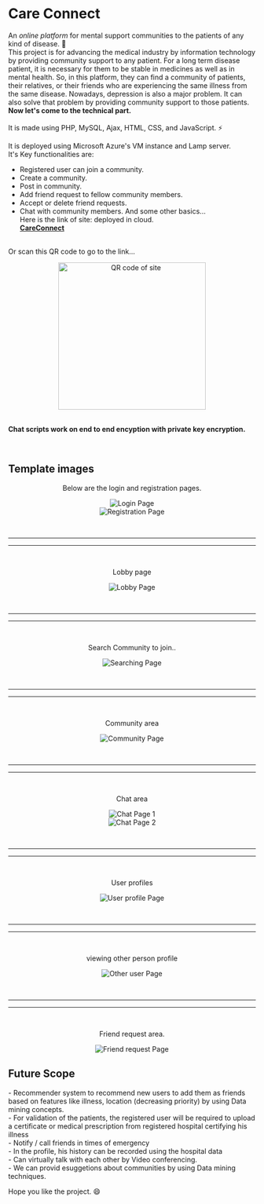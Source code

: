 # Care Connect
An *online platform* for mental support communities to the patients of any kind of disease. :wave:<br>
This project is for advancing the medical industry by information technology by providing community support to any patient. For a long term disease patient, it is necessary for them to be stable in medicines as well as in mental health. So, in this platform, they can find a community of patients, their relatives, or their friends who are experiencing the same illness from the same disease. Nowadays, depression is also a major problem. It can also solve that problem by providing community support to those patients.
<br>
<b>Now let's come to the technical part.</b>
<br><br>
It is made using PHP, MySQL, Ajax, HTML, CSS, and JavaScript. :zap:

It is deployed using Microsoft Azure's VM instance and Lamp server.
<br>It's Key functionalities are:
- Registered user can join a community.
- Create a community.
- Post in community.
- Add friend request to fellow community members.
- Accept or delete friend requests.
- Chat with community members.
And some other basics...<br>
Here is the link of site: deployed in cloud. <br>
<b><a href="http://careconnect.centralus.cloudapp.azure.com/">CareConnect</a></b>
<br>
Or scan this QR code to go to the link...<br>
<p align="center">
<img src="https://github.com/Kelta-King/Kelta-King/blob/master/Images/CareConnectQR.jpeg" width="300" title="QR code of site">
</p>
<br>
<b>Chat scripts work on end to end encyption with private key encryption.</b>

<p align="center"><b><br><h2 display="inline-block">Template images</h2></b></p>

<p align="center" font-size="21px">Below are the login and registration pages.</p>
<p align="center">
  
  <img src="https://github.com/Kelta-King/Kelta-King/blob/master/Images/login.PNG" title="Login Page">
<br>
  <img src="https://github.com/Kelta-King/Kelta-King/blob/master/Images/Registration.PNG" title="Registration Page">
  
</p>
<br>
<hr/>
<hr/>
<br>
<p align="center" font-size="21px">Lobby page</p>
<p align="center">
  
  <img src="https://github.com/Kelta-King/Kelta-King/blob/master/Images/lobby.PNG" title="Lobby Page">

</p>
<br>
<hr/>
<hr/>
<br>
<p align="center" font-size="21px">Search Community to join..</p>


<p align="center">
  
  <img src="https://github.com/Kelta-King/Kelta-King/blob/master/Images/searchAndJoinCommunity.PNG" title="Searching Page">

</p>
<br>
<hr/>
<hr/>
<br>
<p align="center" font-size="21px">Community area</p>
<p align="center">
  
  <img src="https://github.com/Kelta-King/Kelta-King/blob/master/Images/communityArea.PNG" title="Community Page">

</p>
<br>
<hr/>
<hr/>
<br>
<p align="center" font-size="21px">Chat area</p>
<p align="center">
  
  <img src="https://github.com/Kelta-King/Kelta-King/blob/master/Images/chatAreaOne.PNG" title="Chat Page 1">
  <br>
  <img src="https://github.com/Kelta-King/Kelta-King/blob/master/Images/chatAreaTwo.PNG" title="Chat Page 2">
  

</p>
<br>
<hr/>
<hr/>
<br>
<p align="center" font-size="21px">User profiles</p>
<p align="center">
  <img src="https://github.com/Kelta-King/Kelta-King/blob/master/Images/personalProfile.PNG" title="User profile Page">
</p>
<br>
<hr/>
<hr/>
<br>
<p align="center" font-size="21px">viewing other person profile</p>
<p align="center"><img src="https://github.com/Kelta-King/Kelta-King/blob/master/Images/otherUserProfile.PNG" title="Other user Page"></p>
<br>
<hr/>
<hr/>
<br>
<p align="center" font-size="21px">Friend request area.</p>
<p align="center">
  
  <img src="https://github.com/Kelta-King/Kelta-King/blob/master/Images/friendRequestArea.PNG" title="Friend request Page">
  

</p>

<h2>Future Scope</h2>
- Recommender system to recommend new users to add them as friends based on features like illness, location (decreasing priority) by using Data mining concepts.<br>
- For validation of the patients, the registered user will be required to upload a certificate or medical prescription from registered hospital certifying his illness<br>
- Notify / call friends in times of emergency<br>
- In the profile, his history can be recorded using the hospital data<br>
- Can virtually talk with each other by Video conferencing.<br>
- We can provid esuggetions about communities by using Data mining techniques.
<br>
<p>
  Hope you like the project. 😄
</p>
